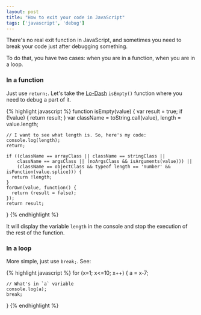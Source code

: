 ```yaml
---
layout: post
title: "How to exit your code in JavaScript"
tags: ['javascript', 'debug']
---
```


There's no real exit function in JavaScript, and sometimes you need to break your code just after debugging something.

To do that, you have two cases: when you are in a function, when you are in a loop.

### In a function

Just use ```return;```. Let's take the [Lo-Dash](http://lodash.com/) ```isEmpty()``` function where you need to debug a part of it.

{% highlight javascript %}
function isEmpty(value) {
    var result = true;
    if (!value) {
      return result;
    }
    var className = toString.call(value),
        length = value.length;

    // I want to see what length is. So, here's my code:
    console.log(length);
    return;

    if ((className == arrayClass || className == stringClass ||
        className == argsClass || (noArgsClass && isArguments(value))) ||
        (className == objectClass && typeof length == 'number' && isFunction(value.splice))) {
      return !length;
    }
    forOwn(value, function() {
      return (result = false);
    });
    return result;
  }
{% endhighlight %}

  It will display the variable ```length``` in the console and stop the execution of the rest of the function.

### In a loop

More simple, just use ```break;```. See:

{% highlight javascript %}
for (x=1; x<=10; x++) {
    a = x-7;

    // What's in `a` variable
    console.log(a);
    break;
}
{% endhighlight %}

